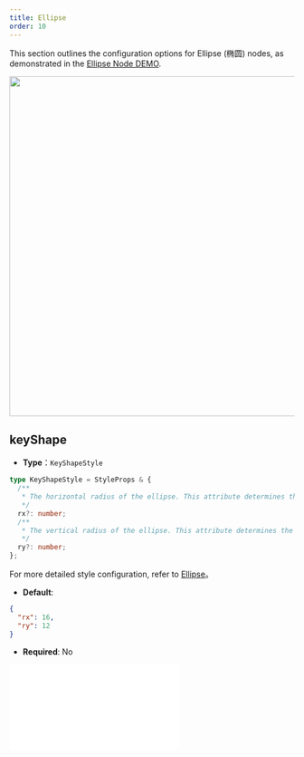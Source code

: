 ```yaml
---
title: Ellipse
order: 10
---
```


This section outlines the configuration options for Ellipse (椭圆) nodes, as demonstrated in the [Ellipse Node DEMO](/en/examples/item/defaultNodes/#ellipse).

<img src="https://mdn.alipayobjects.com/huamei_qa8qxu/afts/img/A*Vdq4Rb3ESOoAAAAAAAAAAAAADmJ7AQ/original" width=600 />

## keyShape

- **Type**：`KeyShapeStyle`

```typescript
type KeyShapeStyle = StyleProps & {
  /**
   * The horizontal radius of the ellipse. This attribute determines the width of the ellipse.
   */
  rx?: number;
  /**
   * The vertical radius of the ellipse. This attribute determines the height of the ellipse.
   */
  ry?: number;
};
```

For more detailed style configuration, refer to [Ellipse](../shape/EllipseStyleProps.en.md)。

- **Default**:

```json
{
  "rx": 16,
  "ry": 12
}
```

- **Required**: No

<embed src="../../../common/NodeShapeStyles.en.md"></embed>

